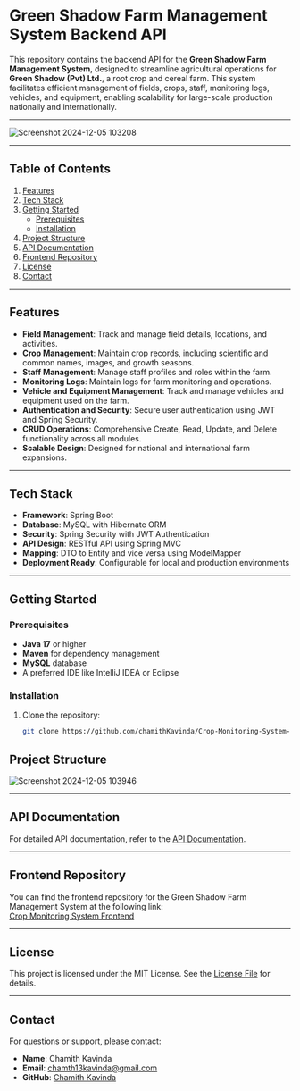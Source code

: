 # Green Shadow Farm Management System Backend API

This repository contains the backend API for the **Green Shadow Farm Management System**, designed to streamline agricultural operations for **Green Shadow (Pvt) Ltd.**, a root crop and cereal farm. This system facilitates efficient management of fields, crops, staff, monitoring logs, vehicles, and equipment, enabling scalability for large-scale production nationally and internationally.

---

![Screenshot 2024-12-05 103208](https://github.com/user-attachments/assets/3335c188-e027-44c4-883a-b366b8c45ce0)

---

## Table of Contents

1. [Features](#features)
2. [Tech Stack](#tech-stack)
3. [Getting Started](#getting-started)
   - [Prerequisites](#prerequisites)
   - [Installation](#installation)
4. [Project Structure](#project-structure)
5. [API Documentation](#api-documentation)
6. [Frontend Repository](#frontend-repository)
7. [License](#license)
8. [Contact](#contact)

---

## Features

- **Field Management**: Track and manage field details, locations, and activities.
- **Crop Management**: Maintain crop records, including scientific and common names, images, and growth seasons.
- **Staff Management**: Manage staff profiles and roles within the farm.
- **Monitoring Logs**: Maintain logs for farm monitoring and operations.
- **Vehicle and Equipment Management**: Track and manage vehicles and equipment used on the farm.
- **Authentication and Security**: Secure user authentication using JWT and Spring Security.
- **CRUD Operations**: Comprehensive Create, Read, Update, and Delete functionality across all modules.
- **Scalable Design**: Designed for national and international farm expansions.

---

## Tech Stack

- **Framework**: Spring Boot
- **Database**: MySQL with Hibernate ORM
- **Security**: Spring Security with JWT Authentication
- **API Design**: RESTful API using Spring MVC
- **Mapping**: DTO to Entity and vice versa using ModelMapper
- **Deployment Ready**: Configurable for local and production environments

---

## Getting Started

### Prerequisites

- **Java 17** or higher
- **Maven** for dependency management
- **MySQL** database
- A preferred IDE like IntelliJ IDEA or Eclipse

### Installation

1. Clone the repository:
   ```bash
   git clone https://github.com/chamithKavinda/Crop-Monitoring-System-Backend.git

## Project Structure

![Screenshot 2024-12-05 103946](https://github.com/user-attachments/assets/48f419ac-25cf-4b36-aaad-43fd9f0d2736)

---

## API Documentation

For detailed API documentation, refer to the [API Documentation](https://documenter.getpostman.com/view/35385399/2sAYBaBAHm).

---

## Frontend Repository

You can find the frontend repository for the Green Shadow Farm Management System at the following link:  
[Crop Monitoring System Frontend](https://github.com/chamithKavinda/Crop-Monitoring-System-FrontEnd)

---

## License

This project is licensed under the MIT License. See the [License File](https://github.com/chamithKavinda/Crop-Monitoring-System-Backend/blob/master/LICENSE) for details.

---

## Contact

For questions or support, please contact:

- **Name**: Chamith Kavinda  
- **Email**: chamth13kavinda@gmail.com  
- **GitHub**: [Chamith Kavinda](https://github.com/chamithKavinda)
